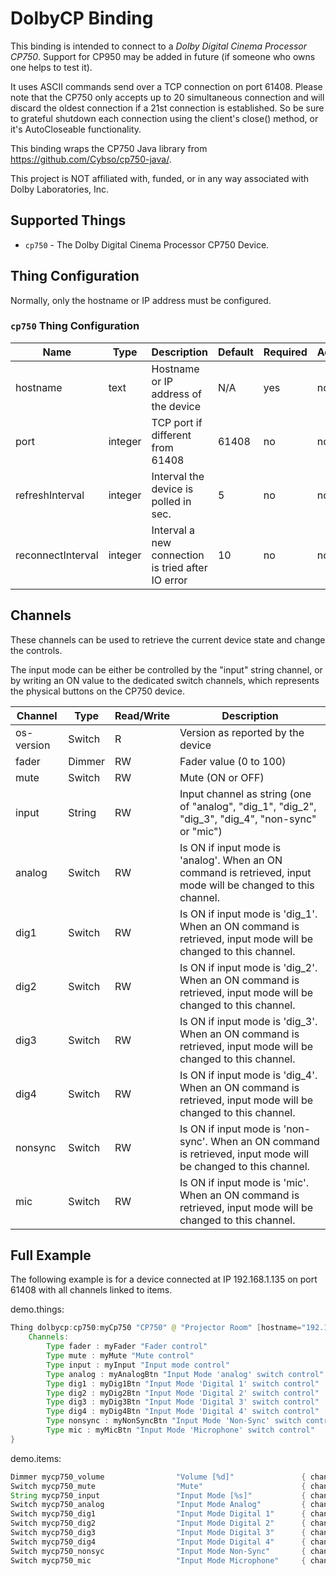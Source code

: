 # DolbyCP Binding

This binding is intended to connect to a _Dolby Digital Cinema Processor CP750_.
Support for CP950 may be added in future (if someone who owns one helps to test it).

It uses ASCII commands send over a TCP connection on port 61408.
Please note that the CP750 only accepts up to 20 simultaneous connection and will discard the oldest connection if a 21st connection is established.
So be sure to grateful shutdown each connection using the client's close() method, or it's AutoCloseable functionality.

This binding wraps the CP750 Java library from https://github.com/Cybso/cp750-java/.

This project is NOT affiliated with, funded, or in any way associated with Dolby Laboratories, Inc.

## Supported Things

- `cp750` - The Dolby Digital Cinema Processor CP750 Device.

## Thing Configuration

Normally, only the hostname or IP address must be configured.

### `cp750` Thing Configuration

| Name              | Type    | Description                                       | Default | Required | Advanced |
|-------------------|---------|---------------------------------------------------|---------|----------|----------|
| hostname          | text    | Hostname or IP address of the device              | N/A     | yes      | no       |
| port              | integer | TCP port if different from 61408                  | 61408   | no       | no       |
| refreshInterval   | integer | Interval the device is polled in sec.             | 5       | no       | no       |
| reconnectInterval | integer | Interval a new connection is tried after IO error | 10      | no       | no       |

## Channels

These channels can be used to retrieve the current device state and change the controls.

The input mode can be either be controlled by the "input" string channel, or by writing an ON value to the dedicated switch channels, which represents the physical buttons on the CP750 device. 

| Channel    | Type   | Read/Write | Description                                                                                                     |
|------------|--------|------------|-----------------------------------------------------------------------------------------------------------------|
| os-version | Switch | R          | Version as reported by the device                                                                               |
| fader      | Dimmer | RW         | Fader value (0 to 100)                                                                                          | 
| mute       | Switch | RW         | Mute (ON or OFF)                                                                                                |
| input      | String | RW         | Input channel as string (one of "analog", "dig_1", "dig_2", "dig_3", "dig_4", "non-sync" or "mic")              |
| analog     | Switch | RW         | Is ON if input mode is 'analog'. When an ON command is retrieved, input mode will be changed to this channel.   |
| dig1       | Switch | RW         | Is ON if input mode is 'dig_1'. When an ON command is retrieved, input mode will be changed to this channel.    |
| dig2       | Switch | RW         | Is ON if input mode is 'dig_2'. When an ON command is retrieved, input mode will be changed to this channel.    |
| dig3       | Switch | RW         | Is ON if input mode is 'dig_3'. When an ON command is retrieved, input mode will be changed to this channel.    |
| dig4       | Switch | RW         | Is ON if input mode is 'dig_4'. When an ON command is retrieved, input mode will be changed to this channel.    |
| nonsync    | Switch | RW         | Is ON if input mode is 'non-sync'. When an ON command is retrieved, input mode will be changed to this channel. |
| mic        | Switch | RW         | Is ON if input mode is 'mic'. When an ON command is retrieved, input mode will be changed to this channel.      |

## Full Example

The following example is for a device connected at IP 192.168.1.135 on port 61408 with all channels linked to items. 

demo.things:

```java
Thing dolbycp:cp750:myCp750 "CP750" @ "Projector Room" [hostname="192.168.1.135", port=61408, refreshInterval=5, reconnectInterval=10] {
    Channels:
        Type fader : myFader "Fader control"
        Type mute : myMute "Mute control"
        Type input : myInput "Input mode control"
        Type analog : myAnalogBtn "Input Mode 'analog' switch control"
        Type dig1 : myDig1Btn "Input Mode 'Digital 1' switch control"
        Type dig2 : myDig2Btn "Input Mode 'Digital 2' switch control"
        Type dig3 : myDig3Btn "Input Mode 'Digital 3' switch control"
        Type dig4 : myDig4Btn "Input Mode 'Digital 4' switch control"
        Type nonsync : myNonSyncBtn "Input Mode 'Non-Sync' switch control"
        Type mic : myMicBtn "Input Mode 'Microphone' switch control"
}
```

demo.items:

```java
Dimmer mycp750_volume                "Volume [%d]"               { channel="dolbycp:cp750:myCp750:myFader" }
Switch mycp750_mute                  "Mute"                      { channel="dolbycp:cp750:myCp750:myMute" }
String mycp750_input                 "Input Mode [%s]"           { channel="dolbycp:cp750:myCp750:myInput" }
Switch mycp750_analog                "Input Mode Analog"         { channel="dolbycp:cp750:myCp750:myAnalogBtn" }
Switch mycp750_dig1                  "Input Mode Digital 1"      { channel="dolbycp:cp750:myCp750:myDig1Btn" }
Switch mycp750_dig2                  "Input Mode Digital 2"      { channel="dolbycp:cp750:myCp750:myDig2Btn" }
Switch mycp750_dig3                  "Input Mode Digital 3"      { channel="dolbycp:cp750:myCp750:myDig3Btn" }
Switch mycp750_dig4                  "Input Mode Digital 4"      { channel="dolbycp:cp750:myCp750:myDig4Btn" }
Switch mycp750_nonsyc                "Input Mode Non-Sync"       { channel="dolbycp:cp750:myCp750:myNonSyncBtn" }
Switch mycp750_mic                   "Input Mode Microphone"     { channel="dolbycp:cp750:myCp750:myMicBtn" }
```
